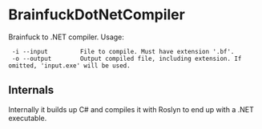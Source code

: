 # BrainfuckDotNetCompiler
Brainfuck to .NET compiler. Usage:

     -i --input         File to compile. Must have extension '.bf'.
     -o --output        Output compiled file, including extension. If omitted, 'input.exe' will be used.
     
## Internals
Internally it builds up C# and compiles it with Roslyn to end up with a .NET executable.
